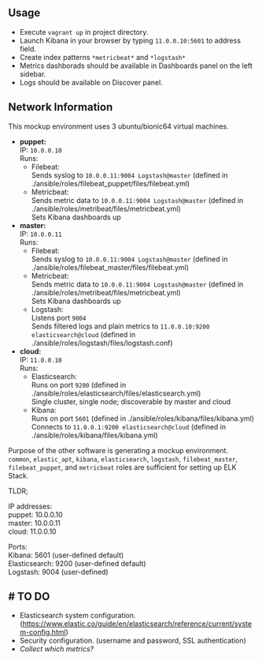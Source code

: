 ## Usage
- Execute `vagrant up` in project directory.
- Launch Kibana in your browser by typing `11.0.0.10:5601` to address field.
- Create index patterns `*metricbeat*` and `*logstash*`
- Metrics dashborads should be available in Dashboards panel on the left sidebar.
- Logs should be available on Discover panel.

## Network Information
This mockup environment uses 3 ubuntu/bionic64 virtual machines.
- **puppet:**<br>
    IP: `10.0.0.10`<br>
    Runs:
    - Filebeat:<br>
        Sends syslog to `10.0.0.11:9004 Logstash@master` (defined in ./ansible/roles/filebeat_puppet/files/filebeat.yml)<br>
    - Metricbeat:<br>
        Sends metric data to `10.0.0.11:9004 Logstash@master` (defined in ./ansible/roles/metribeat/files/metricbeat.yml)<br>
        Sets Kibana dashboards up
- **master:**<br>
    IP: `10.0.0.11`<br>
    Runs:
    - Filebeat:<br>
        Sends syslog to `10.0.0.11:9004 Logstash@master` (defined in ./ansible/roles/filebeat_master/files/filebeat.yml)
    - Metricbeat:<br>
        Sends metric data to `10.0.0.11:9004 Logstash@master` (defined in ./ansible/roles/metribeat/files/metricbeat.yml)<br>
        Sets Kibana dashboards up
    - Logstash:<br>
        Listens port `9004`<br>
        Sends filtered logs and plain metrics to `11.0.0.10:9200 elasticsearch@cloud` (defined in ./ansible/roles/logstash/files/logstash.conf)
- **cloud:**<br>
    IP: `11.0.0.10`<br>
    Runs:<br>
    - Elasticsearch:<br>
        Runs on port `9200` (defined in ./ansible/roles/elasticsearch/files/elasticsearch.yml)<br>
        Single cluster, single node; discoverable by master and cloud
    - Kibana:<br>
        Runs on port `5601` (defined in ./ansible/roles/kibana/files/kibana.yml)<br>
        Connects to `11.0.0.1:9200 elasticsearch@cloud` (defined in ./ansible/roles/kibana/files/kibana.yml)

Purpose of the other software is generating a mockup environment.<br>
`common`, `elastic_apt`, `kibana`, `elasticsearch`, `logstash`, `filebeat_master`, `filebeat_puppet`, and `metricbeat` roles are sufficient for setting up ELK Stack.


TLDR;

IP addresses:<br>
puppet: 10.0.0.10<br>
master: 10.0.0.11<br>
cloud: 11.0.0.10<br>

Ports:<br>
Kibana: 5601 (user-defined default)<br>
Elasticsearch: 9200 (user-defined default)<br>
Logstash: 9004 (user-defined)<br>


## # TO DO
- Elasticsearch system configuration. (https://www.elastic.co/guide/en/elasticsearch/reference/current/system-config.html)
- Security configuration. (username and password, SSL authentication)
- _Collect which metrics?_